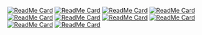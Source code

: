 [![ReadMe Card](https://github-readme-stats.vercel.app/api/pin/?username=Hansimov&repo=cs-notes)](https://github.com/Hansimov/cs-notes)
[![ReadMe Card](https://github-readme-stats.vercel.app/api/pin/?username=Hansimov&repo=cs-interviews)](https://github.com/Hansimov/cs-interviews)
[![ReadMe Card](https://github-readme-stats.vercel.app/api/pin/?username=Hansimov&repo=csapp)](https://github.com/Hansimov/csapp)
[![ReadMe Card](https://github-readme-stats.vercel.app/api/pin/?username=Hansimov&repo=cpp-primer)](https://github.com/Hansimov/cpp-primer)
[![ReadMe Card](https://github-readme-stats.vercel.app/api/pin/?username=Hansimov&repo=linux-server)](https://github.com/Hansimov/linux-server)
[![ReadMe Card](https://github-readme-stats.vercel.app/api/pin/?username=Hansimov&repo=unp-vol1)](https://github.com/Hansimov/unp-vol1)
[![ReadMe Card](https://github-readme-stats.vercel.app/api/pin/?username=Hansimov&repo=pgfmanual-zh)](https://github.com/Hansimov/pgfmanual-zh)
[![ReadMe Card](https://github-readme-stats.vercel.app/api/pin/?username=Hansimov&repo=asm-lang)](https://github.com/Hansimov/asm-lang)
[![ReadMe Card](https://github-readme-stats.vercel.app/api/pin/?username=Hansimov&repo=practical-malware-analysis)](https://github.com/Hansimov/practical-malware-analysis)
[![ReadMe Card](https://github-readme-stats.vercel.app/api/pin/?username=Hansimov&repo=Hansimov.github.io&show_owner)](https://github.com/Hansimov/Hansimov.github.io)

<!-- [![Hansimov's github stats](https://github-readme-stats.vercel.app/api?username=Hansimov&show_icons=true&theme=chartreuse-dark)](https://github.com/Hansimov) -->
<!-- [![Top Langs](https://github-readme-stats.vercel.app/api/top-langs/?username=Hansimov&langs_count=10&hide=HTML,TeX,JavaScript,Jupyter%20Notebook,makefile)](https://github.com/Hansimov) -->
